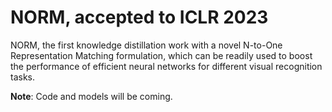 # NORM, accepted to ICLR 2023

NORM, the first knowledge distillation work with a novel N-to-One Representation Matching formulation, which can be readily used to boost the performance of efficient neural networks for different visual recognition tasks.

**Note**: Code and models will be coming.
